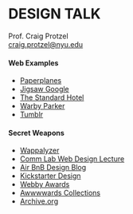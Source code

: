 DESIGN TALK
===========

Prof. Craig Protzel  
craig.protzel@nyu.edu

#### Web Examples
* [Paperplanes](https://paperplanes.world/)
* [Jigsaw Google](https://jigsaw.google.com/)
* [The Standard Hotel](http://www.standardhotels.com/)
* [Warby Parker](https://www.warbyparker.com/)
* [Tumblr](https://www.tumblr.com/)

#### Secret Weapons
* [Wappalyzer](https://chrome.google.com/webstore/detail/wappalyzer/gppongmhjkpfnbhagpmjfkannfbllamg?hl=en)
* [Comm Lab Web Design Lecture](https://github.com/NYUAD-IM/Comm-Lab/blob/master/Lectures/Web_Design_Fundamentals.pdf)
* [Air BnB Design Blog](http://airbnb.design/)
* [Kickstarter Design](https://www.kickstarter.com/discover/categories/design?ref=discovery_overlay)
* [Webby Awards](http://webbyawards.com/winners/)
* [Awwwwards Collections](https://www.awwwards.com/collections/)
* [Archive.org](http://archive.org/web/)